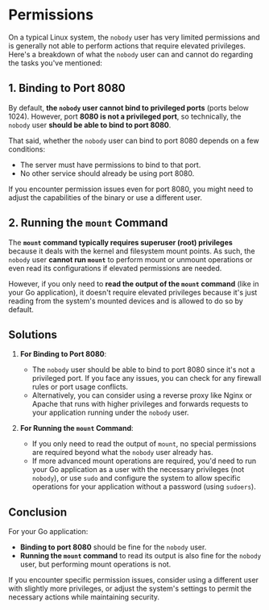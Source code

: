 # Permissions

On a typical Linux system, the `nobody` user has very limited permissions and is generally not able to perform actions that require elevated privileges. Here's a breakdown of what the `nobody` user can and cannot do regarding the tasks you've mentioned:

## 1\. Binding to Port 8080

By default, **the `nobody` user cannot bind to privileged ports** (ports below 1024). However, port **8080 is not a privileged port**, so technically, the `nobody` user **should be able to bind to port 8080**.

That said, whether the `nobody` user can bind to port 8080 depends on a few conditions:

-   The server must have permissions to bind to that port.
-   No other service should already be using port 8080.

If you encounter permission issues even for port 8080, you might need to adjust the capabilities of the binary or use a different user.

## 2\. Running the `mount` Command

The **`mount` command typically requires superuser (root) privileges** because it deals with the kernel and filesystem mount points. As such, the `nobody` user **cannot run `mount`** to perform mount or unmount operations or even read its configurations if elevated permissions are needed.

However, if you only need to **read the output of the `mount` command** (like in your Go application), it doesn't require elevated privileges because it's just reading from the system's mounted devices and is allowed to do so by default.

## Solutions

1.  **For Binding to Port 8080**:

    -   The `nobody` user should be able to bind to port 8080 since it's not a privileged port. If you face any issues, you can check for any firewall rules or port usage conflicts.
    -   Alternatively, you can consider using a reverse proxy like Nginx or Apache that runs with higher privileges and forwards requests to your application running under the `nobody` user.
2.  **For Running the `mount` Command**:

    -   If you only need to read the output of `mount`, no special permissions are required beyond what the `nobody` user already has.
    -   If more advanced mount operations are required, you'd need to run your Go application as a user with the necessary privileges (not `nobody`), or use `sudo` and configure the system to allow specific operations for your application without a password (using `sudoers`).

## Conclusion

For your Go application:

-   **Binding to port 8080** should be fine for the `nobody` user.
-   **Running the `mount` command** to read its output is also fine for the `nobody` user, but performing mount operations is not.

If you encounter specific permission issues, consider using a different user with slightly more privileges, or adjust the system's settings to permit the necessary actions while maintaining security.